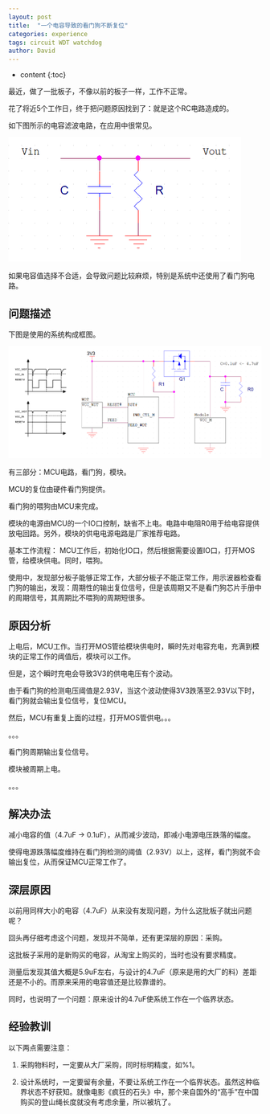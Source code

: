 ```yaml
---
layout: post
title:  "一个电容导致的看门狗不断复位"
categories: experience
tags: circuit WDT watchdog
author: David
---
```


* content
{:toc}

最近，做了一批板子，不像以前的板子一样，工作不正常。

花了将近5个工作日，终于把问题原因找到了：就是这个RC电路造成的。

如下图所示的电容滤波电路，在应用中很常见。

![RC circuit](https://github.com/titron/titron.github.io/raw/master/img/2019-12-05-rc_circuit.png)
  
如果电容值选择不合适，会导致问题比较麻烦，特别是系统中还使用了看门狗电路。

## 问题描述

下图是使用的系统构成框图。

![RC circuit](https://github.com/titron/titron.github.io/raw/master/img/2019-12-05-rc_module_circuit.png)

有三部分：MCU电路，看门狗，模块。

MCU的复位由硬件看门狗提供。

看门狗的喂狗由MCU来完成。

模块的电源由MCU的一个IO口控制，缺省不上电。电路中电阻R0用于给电容提供放电回路。另外，模块的供电电源电路是厂家推荐电路。

基本工作流程：
MCU工作后，初始化IO口，然后根据需要设置IO口，打开MOS管，给模块供电。同时，喂狗。

使用中，发现部分板子能够正常工作，大部分板子不能正常工作，用示波器检查看门狗的输出，发现：周期性的输出复位信号，但是该周期又不是看门狗芯片手册中的周期信号，其周期比不喂狗的周期短很多。

## 原因分析

上电后，MCU工作。当打开MOS管给模块供电时，瞬时先对电容充电，充满到模块的正常工作的阈值后，模块可以工作。

但是，这个瞬时充电会导致3V3的供电电压有个波动。

由于看门狗的检测电压阈值是2.93V，当这个波动使得3V3跌落至2.93V以下时，看门狗就会输出复位信号，复位MCU。

然后，MCU有重复上面的过程，打开MOS管供电。。。

。。。

看门狗周期输出复位信号。

模块被周期上电。

。。。


## 解决办法

减小电容的值（4.7uF -> 0.1uF），从而减少波动，即减小电源电压跌落的幅度。

使得电源跌落幅度维持在看门狗检测的阈值（2.93V）以上，这样，看门狗就不会输出复位，从而保证MCU正常工作了。

## 深层原因

以前用同样大小的电容（4.7uF）从来没有发现问题，为什么这批板子就出问题呢？

回头再仔细考虑这个问题，发现并不简单，还有更深层的原因：采购。

这批板子采用的是新购买的电容，从淘宝上购买的，当时也没有要求精度。

测量后发现其值大概是5.9uF左右，与设计的4.7uF（原来是用的大厂的料）差距还是不小的。而原来采用的电容值还是比较靠谱的。

同时，也说明了一个问题：原来设计的4.7uF使系统工作在一个临界状态。

## 经验教训

以下两点需要注意：

1. 采购物料时，一定要从大厂采购，同时标明精度，如%1。

2. 设计系统时，一定要留有余量，不要让系统工作在一个临界状态。虽然这种临界状态不好获知。就像电影《疯狂的石头》中，那个来自国外的“高手”在中国购买的登山绳长度就没有考虑余量，所以被坑了。
